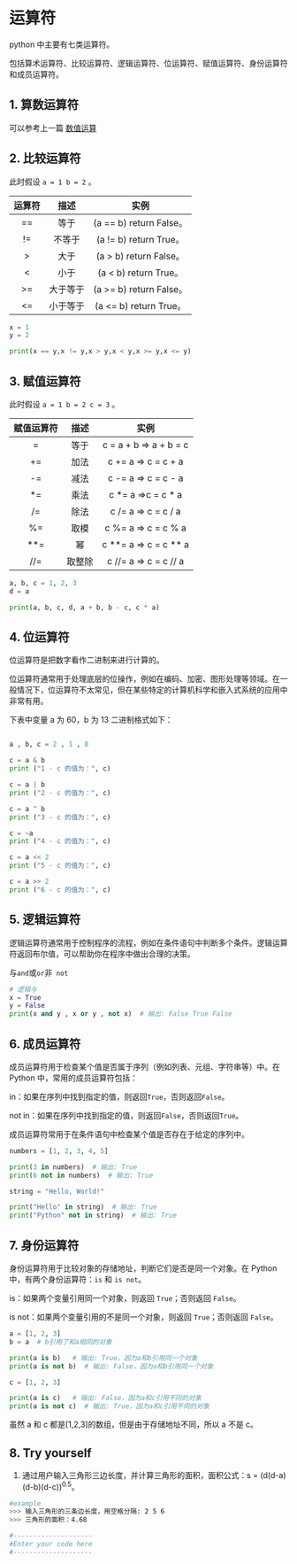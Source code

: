 # 运算符

python 中主要有七类运算符。

包括算术运算符、比较运算符、逻辑运算符、位运算符、赋值运算符、身份运算符和成员运算符。

## 1. 算数运算符

可以参考上一篇 [数值运算](https://book.jinhun.moe/Python/Chapter3.html#5-%E6%95%B0%E5%80%BC%E8%BF%90%E7%AE%97)

## 2. 比较运算符

此时假设 `a = 1 b = 2` 。

| 运算符 |   描述   |          实例           |
| :----: | :------: | :---------------------: |
|   ==   |   等于   | (a == b) return False。 |
|   !=   |  不等于  | (a != b) return True。  |
|   >    |   大于   | (a > b) return False。  |
|   <    |   小于   |  (a < b) return True。  |
|   >=   | 大于等于 | (a >= b) return False。 |
|   <=   | 小于等于 | (a <= b) return True。  |

```py
x = 1
y = 2

print(x == y,x != y,x > y,x < y,x >= y,x <= y)
```

## 3. 赋值运算符

此时假设 `a = 1 b = 2 c = 3` 。

| 赋值运算符 |  描述  |           实例            |
| :--------: | :----: | :-----------------------: |
|     =      |  等于  |  c = a + b => a + b = c   |
|     +=     |  加法  |    c += a => c = c + a    |
|     -=     |  减法  |    c -= a => c = c - a    |
|    \*=     |  乘法  |   c \*= a =>c = c \* a    |
|     /=     |  除法  |    c /= a => c = c / a    |
|     %=     |  取模  |    c %= a => c = c % a    |
|   \*\*=    |   幂   | c \*\*= a => c = c \*\* a |
|    //=     | 取整除 |   c //= a => c = c // a   |

```py
a, b, c = 1, 2, 3
d = a

print(a, b, c, d, a + b, b - c, c * a)
```

## 4. 位运算符

位运算符是把数字看作二进制来进行计算的。

位运算符通常用于处理底层的位操作，例如在编码、加密、图形处理等领域。在一般情况下，位运算符不太常见，但在某些特定的计算机科学和嵌入式系统的应用中非常有用。

下表中变量 a 为 60，b 为 13 二进制格式如下：

```py

a , b, c = 2 , 1 , 0

c = a & b
print ("1 - c 的值为：", c)

c = a | b
print ("2 - c 的值为：", c)

c = a ^ b
print ("3 - c 的值为：", c)

c = ~a
print ("4 - c 的值为：", c)

c = a << 2
print ("5 - c 的值为：", c)

c = a >> 2
print ("6 - c 的值为：", c)
```

## 5. 逻辑运算符

逻辑运算符通常用于控制程序的流程，例如在条件语句中判断多个条件。逻辑运算符返回布尔值，可以帮助你在程序中做出合理的决策。

与`and`或`or`非` not`

```py
# 逻辑与
x = True
y = False
print(x and y , x or y , not x)  # 输出: False True False
```

## 6. 成员运算符

成员运算符用于检查某个值是否属于序列（例如列表、元组、字符串等）中。在 Python 中，常用的成员运算符包括：

in：如果在序列中找到指定的值，则返回`True`，否则返回`False`。

not in：如果在序列中找到指定的值，则返回`False`，否则返回`True`。

成员运算符常用于在条件语句中检查某个值是否存在于给定的序列中。

```py
numbers = [1, 2, 3, 4, 5]

print(3 in numbers)  # 输出: True
print(6 not in numbers)  # 输出: True

string = "Hello, World!"

print("Hello" in string)  # 输出: True
print("Python" not in string)  # 输出: True
```

## 7. 身份运算符

身份运算符用于比较对象的存储地址，判断它们是否是同一个对象。在 Python 中，有两个身份运算符：`is` 和 `is not`。

is：如果两个变量引用同一个对象，则返回 `True`；否则返回 `False`。

is not：如果两个变量引用的不是同一个对象，则返回 `True`；否则返回 `False`。

```py
a = [1, 2, 3]
b = a  # b引用了和a相同的对象

print(a is b)   # 输出: True，因为a和b引用同一个对象
print(a is not b)  # 输出: False，因为a和b引用同一个对象

c = [1, 2, 3]

print(a is c)   # 输出: False，因为a和c引用不同的对象
print(a is not c)  # 输出: True，因为a和c引用不同的对象
```

虽然 a 和 c 都是[1,2,3]的数组，但是由于存储地址不同，所以 a 不是 c。

## 8. Try yourself

1. 通过用户输入三角形三边长度，并计算三角形的面积，面积公式：s = (d(d-a)(d-b)(d-c))<sup>0.5</sup>。

```sh
#example
>>> 输入三角形的三条边长度，用空格分隔: 2 5 6
>>> 三角形的面积：4.68
```

```py
#--------------------
#Enter your code here
#--------------------
```
